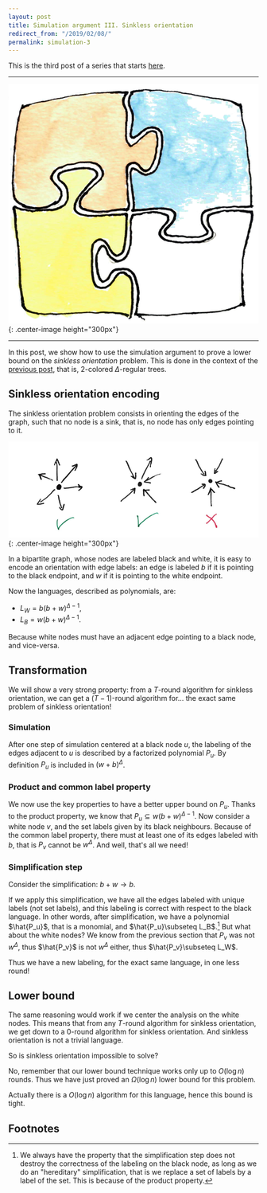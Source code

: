 ```yaml
---
layout: post
title: Simulation argument III. Sinkless orientation
redirect_from: "/2019/02/08/"
permalink: simulation-3
---
```


This is the third post of a series that starts [here](./simulation-1). 

---

![](assets/puzzle-3.png){: .center-image height="300px"}

---

In this post, we show how to use the simulation argument to prove a lower bound on 
the *sinkless orientation* problem. 
This is done in the context of the [previous post](./simulation-2), that is,
2-colored $\Delta$-regular trees.

## Sinkless orientation encoding

The sinkless orientation problem consists in orienting the edges of the graph, 
such that no node is a sink, that is, no node has only edges pointing to it.

![](assets/sinkless.png){: .center-image height="300px"}

In a bipartite graph, whose nodes are labeled black and white, 
it is easy to encode an orientation with edge labels: an edge is 
labeled $b$ if it is pointing to the black endpoint, and $w$ if it is pointing 
to the white endpoint.

Now the languages, described as polynomials, are:

* $L_W=b(b+w)^{\Delta-1}$, 
* $L_B=w(b+w)^{\Delta-1}$.

Because white nodes must have an adjacent edge pointing to a black node, and 
vice-versa.


## Transformation

We will show a very strong property: from a $T$-round algorithm for sinkless 
orientation, we can get a $(T-1)$-round algorithm for... the exact same problem 
of sinkless orientation!

### Simulation
After one step of simulation centered at a black node $u$, the labeling of the 
edges adjacent to $u$ is described by a factorized polynomial $P_u$. 
By definition $P_u$ is included in $(w+b)^{\Delta}$. 

### Product and common label property
We now use the key properties to have a better upper bound on $P_u$.
Thanks to the product property, we know that $P_u\subseteq w(b+w)^{\Delta-1}$.
Now consider a white node $v$, and the set labels given by its black neighbours. 
Because of the common label property, there must at least one of its edges 
labeled with $b$, that is $P_v$ cannot be $w^{\Delta}$.
And well, that's all we need!

### Simplification step
Consider the simplification: $b+w \rightarrow b$. 

If we apply this simplification, we have all the edges labeled with unique 
labels (not set labels), and this labeling is correct with respect to the black 
language. In other words, after simplification, we have a polynomial $\hat{P_u}$, 
that is a monomial, and $\hat{P_u}\subseteq L_B$.[^1]
But what about the white nodes?
We know from the previous section that $P_v$ was not $w^{\Delta}$, thus 
$\hat{P_v}$ is not $w^{\Delta}$ either, thus $\hat{P_v}\subseteq L_W$.

Thus we have a new labeling, for the exact same language, in one less round!

## Lower bound

The same reasoning would work if we center the analysis on the white nodes. 
This means that from any $T$-round algorithm for sinkless orientation, we get 
down to a 0-round algorithm for sinkless orientation. 
And sinkless orientation is not a trivial language.
 
So is sinkless orientation impossible to solve? 

No, remember that our lower bound technique works only up to $O(\log n)$ rounds.
Thus we have just proved an $\Omega(\log n)$ lower bound for this problem. 

Actually there is a $O(\log n)$ algorithm for this language, hence this bound is 
tight. 

## Footnotes
[^1]: We always have the property that the simplification step does not destroy the correctness of the labeling on the black node, as long as we do an "hereditary" simplification, that is we replace a set of labels by a label of the set. This is because of the product property. 


